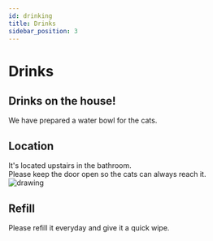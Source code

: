 ```yaml
---
id: drinking
title: Drinks
sidebar_position: 3
---
```


# Drinks

## Drinks on the house!
We have prepared a water bowl for the cats.

## Location
It's located upstairs in the bathroom.  
Please keep the door open so the cats can always reach it.  
![drawing](/img/water_bowl.jpg)  

## Refill
Please refill it everyday and give it a quick wipe.

<!-- ### How to
Pick up the top part by lifting it.
You don't need to unscrew the white top part from the metal part.
Fill in water until the max line.
Then put the metal part back on top again.
![drawing](/img/water_fountain_disassembled.jpg)

## Long maintenance
It needs to cleaned thoroughly once a week on Sunday.

### How to
Pick up the top part by lifting it.
![drawing](/img/water_fountain.jpg)

### Disassembling
Turn the top white part to the left, then you can take it out.
Pick up the steel part.
Perfect you have disassembled it!
![drawing](/img/water_fountain_disassembled.jpg)

### Cleaning
Pour hot water over it and clean it with a towel.

### Filling
Pour cold water into it until you reach a little under the `max` line.

### Assembling again
Follow the steps in reverse order from [Disassembling](#disassembling). -->
